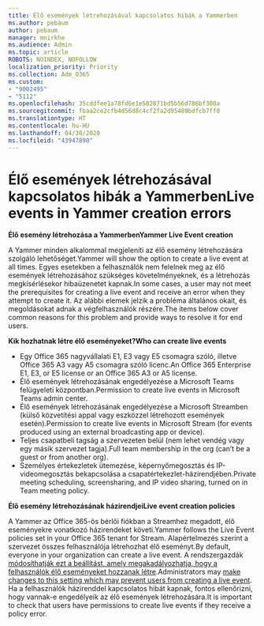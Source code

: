 ```yaml
---
title: Élő események létrehozásával kapcsolatos hibák a Yammerben
ms.author: pebaum
author: pebaum
manager: mnirkhe
ms.audience: Admin
ms.topic: article
ROBOTS: NOINDEX, NOFOLLOW
localization_priority: Priority
ms.collection: Adm_O365
ms.custom:
- "9002495"
- "5112"
ms.openlocfilehash: 35cddfee1a78fd6e1e502871bd5b56d786bf300a
ms.sourcegitcommit: fbaa2ce2cfb4d56d8c4cf2fa2d95489bdfcb7ff0
ms.translationtype: HT
ms.contentlocale: hu-HU
ms.lasthandoff: 04/30/2020
ms.locfileid: "43947890"
---
```

# <a name="live-events-in-yammer-creation-errors"></a><span data-ttu-id="8b2b1-102">Élő események létrehozásával kapcsolatos hibák a Yammerben</span><span class="sxs-lookup"><span data-stu-id="8b2b1-102">Live events in Yammer creation errors</span></span>

<span data-ttu-id="8b2b1-103">**Élő esemény létrehozása a Yammerben**</span><span class="sxs-lookup"><span data-stu-id="8b2b1-103">**Yammer Live Event creation**</span></span>

<span data-ttu-id="8b2b1-104">A Yammer minden alkalommal megjeleníti az élő esemény létrehozására szolgáló lehetőséget.</span><span class="sxs-lookup"><span data-stu-id="8b2b1-104">Yammer will show the option to create a live event at all times.</span></span> <span data-ttu-id="8b2b1-105">Egyes esetekben a felhasználók nem felelnek meg az élő események létrehozásához szükséges követelményeknek, és a létrehozás megkísérlésekor hibaüzenetet kapnak.</span><span class="sxs-lookup"><span data-stu-id="8b2b1-105">In some cases, a user may not meet the prerequisites for creating a live event and receive an error when they attempt to create it.</span></span> <span data-ttu-id="8b2b1-106">Az alábbi elemek jelzik a probléma általános okait, és megoldásokat adnak a végfelhasználók részére.</span><span class="sxs-lookup"><span data-stu-id="8b2b1-106">The items below cover common reasons for this problem and provide ways to resolve it for end users.</span></span>

<span data-ttu-id="8b2b1-107">**Kik hozhatnak létre élő eseményeket?**</span><span class="sxs-lookup"><span data-stu-id="8b2b1-107">**Who can create live events**</span></span>
- <span data-ttu-id="8b2b1-108">Egy Office 365 nagyvállalati E1, E3 vagy E5 csomagra szóló, illetve Office 365 A3 vagy A5 csomagra szóló licenc.</span><span class="sxs-lookup"><span data-stu-id="8b2b1-108">An Office 365 Enterprise E1, E3, or E5 license or an Office 365 A3 or A5 license.</span></span>
- <span data-ttu-id="8b2b1-109">Élő események létrehozásának engedélyezése a Microsoft Teams felügyeleti központban.</span><span class="sxs-lookup"><span data-stu-id="8b2b1-109">Permission to create live events in Microsoft Teams admin center.</span></span>
- <span data-ttu-id="8b2b1-110">Élő események létrehozásának engedélyezése a Microsoft Streamben (külső közvetítési appal vagy eszközzel létrehozott események esetén).</span><span class="sxs-lookup"><span data-stu-id="8b2b1-110">Permission to create live events in Microsoft Stream (for events produced using an external broadcasting app or device).</span></span>
- <span data-ttu-id="8b2b1-111">Teljes csapatbeli tagság a szervezeten belül (nem lehet vendég vagy egy másik szervezet tagja).</span><span class="sxs-lookup"><span data-stu-id="8b2b1-111">Full team membership in the org (can’t be a guest or from another org).</span></span>
- <span data-ttu-id="8b2b1-112">Személyes értekezletek ütemezése, képernyőmegosztás és IP-videomegosztás bekapcsolása a csapatértekezlet-házirendjében.</span><span class="sxs-lookup"><span data-stu-id="8b2b1-112">Private meeting scheduling, screensharing, and IP video sharing, turned on in Team meeting policy.</span></span>

<span data-ttu-id="8b2b1-113">**Élő esemény létrehozásának házirendjei**</span><span class="sxs-lookup"><span data-stu-id="8b2b1-113">**Live event creation policies**</span></span>

<span data-ttu-id="8b2b1-114">A Yammer az Office 365-ös bérlői fiókban a Streamhez megadott, élő eseményekre vonatkozó házirendeket követi.</span><span class="sxs-lookup"><span data-stu-id="8b2b1-114">Yammer follows the Live Event policies set in your Office 365 tenant for Stream.</span></span> <span data-ttu-id="8b2b1-115">Alapértelmezés szerint a szervezet összes felhasználója létrehozhat élő eseményt.</span><span class="sxs-lookup"><span data-stu-id="8b2b1-115">By default, everyone in your organization can create a live event.</span></span> <span data-ttu-id="8b2b1-116">A rendszergazdák [módosíthatják ezt a beállítást, amely megakadályozhatja, hogy a felhasználók élő eseményeket hozzanak létre](https://docs.microsoft.com/stream/live-event-administration#enabling-and-restricting-users-to-creating).</span><span class="sxs-lookup"><span data-stu-id="8b2b1-116">Administrators may [make changes to this setting which may prevent users from creating a live event](https://docs.microsoft.com/stream/live-event-administration#enabling-and-restricting-users-to-creating).</span></span> <span data-ttu-id="8b2b1-117">Ha a felhasználók házirenddel kapcsolatos hibát kapnak, fontos ellenőrizni, hogy vannak-e engedélyeik az élő események létrehozására.</span><span class="sxs-lookup"><span data-stu-id="8b2b1-117">It is important to check that users have permissions to create live events if they receive a policy error.</span></span>
